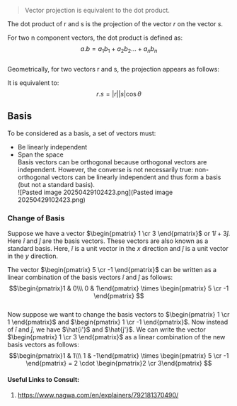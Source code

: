 > Vector projection is equivalent to the dot product.   

The dot product of r and s is the projection of the vector $r$ on the vector $s$.   

For two n component vectors, the dot product is defined as:  
$$ a . b = a_1b_1 + a_2b_2 \dots + a_nb_n $$  
Geometrically, for two vectors r and s, the projection appears as follows:  

It is equivalent to:  
$$  r . s = |r| |s| \cos \theta  $$  
## Basis  
To be considered as a basis, a set of vectors must:  
- Be linearly independent  
- Span the space  
Basis vectors can be orthogonal because orthogonal vectors are independent. However, the converse is not necessarily true: non-orthogonal vectors can be linearly independent and thus form a basis (but not a standard basis).  
![Pasted image 20250429102423.png](Pasted image 20250429102423.png)  

### Change of Basis  
Suppose we have a vector $\begin{pmatrix} 1 \cr 3 \end{pmatrix}$ or $1\hat{i} + 3\hat{j}$. Here $\hat{i}$ and $\hat{j}$ are the basis vectors. These vectors are also known as a standard basis. Here, $\hat{i}$ is a unit vector in the $x$ direction and $\hat{j}$ is a unit vector in the $y$ direction.   

The vector $\begin{pmatrix} 5 \cr -1 \end{pmatrix}$ can be written as a linear combination of the basis vectors $\hat{i}$ and $\hat{j}$ as follows:  
$$\begin{pmatrix}1 & 0\\\ 0 & 1\end{pmatrix} \times \begin{pmatrix} 5 \cr -1 \end{pmatrix} $$  
Now suppose we want to change the basis vectors to $\begin{pmatrix} 1 \cr 1 \end{pmatrix}$ and $\begin{pmatrix} 1 \cr -1 \end{pmatrix}$. Now instead of $\hat{i}$ and $\hat{j}$, we have $\hat{i'}$ and $\hat{j'}$. We can write the vector $\begin{pmatrix} 1 \cr 3 \end{pmatrix}$ as a linear combination of the new basis vectors as follows:  
$$\begin{pmatrix}1 & 1\\\ 1 & -1\end{pmatrix} \times \begin{pmatrix} 5 \cr -1 \end{pmatrix} = 2 \cdot \begin{pmatrix}2 \cr 3\end{pmatrix} $$  

#### Useful Links to Consult:  
1. https://www.nagwa.com/en/explainers/792181370490/  
